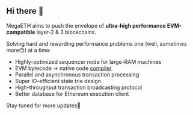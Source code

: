 ## Hi there 👋

MegaETH aims to push the envelope of **ultra-high performance EVM-compatible** layer-2 & 3 blockchains.

Solving hard and rewarding performance problems one (well, sometimes more😏) at a time:
- Highly-optimized sequencer node for large-RAM machines
- EVM bytecode -> native code [compiler](https://github.com/megaeth-labs/evmone-compiler)
- Parallel and asynchronous transaction processing
- Super IO-efficient state trie design
- High-throughput transaction broadcasting protocol
- Better database for Ethereum execution client

Stay tuned for more updates💪
